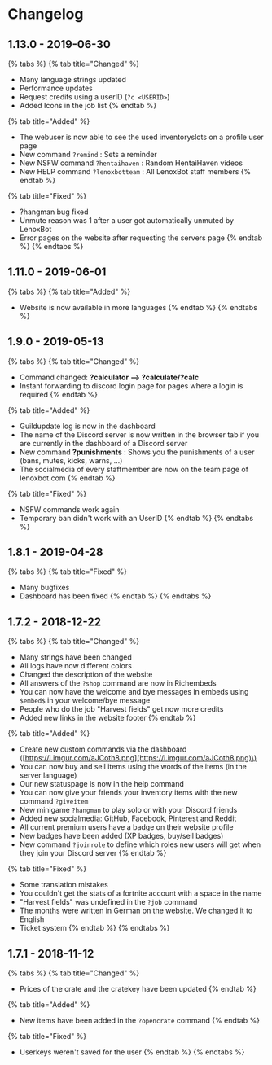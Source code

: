 # Changelog

## 1.13.0 - 2019-06-30

{% tabs %}
{% tab title="Changed" %}
* Many language strings updated
* Performance updates
* Request credits using a userID \(`?c <USERID>`\)
* Added Icons in the job list
{% endtab %}

{% tab title="Added" %}
* The webuser is now able to see the used inventoryslots on a profile user page
* New command `?remind` : Sets a reminder
* New NSFW command `?hentaihaven` : Random HentaiHaven videos
* New HELP command `?lenoxbotteam` : All LenoxBot staff members
{% endtab %}

{% tab title="Fixed" %}
* ?hangman bug fixed
* Unmute reason was 1 after a user got automatically unmuted by LenoxBot
* Error pages on the website after requesting the servers page
{% endtab %}
{% endtabs %}

## 1.11.0 - 2019-06-01

{% tabs %}
{% tab title="Added" %}
* Website is now available in more languages
{% endtab %}
{% endtabs %}

## 1.9.0 - 2019-05-13

{% tabs %}
{% tab title="Changed" %}
* Command changed: **?calculator --&gt; ?calculate/?calc**
* Instant forwarding to discord login page for pages where a login is required
{% endtab %}

{% tab title="Added" %}
* Guildupdate log is now in the dashboard
* The name of the Discord server is now written in the browser tab if you are currently in the dashboard of a Discord server
* New command **?punishments** : Shows you the punishments of a user \(bans, mutes, kicks, warns, ...\)
* The socialmedia of every staffmember are now on the team page of lenoxbot.com
{% endtab %}

{% tab title="Fixed" %}
* NSFW commands work again
* Temporary ban didn't work with an UserID
{% endtab %}
{% endtabs %}

## 1.8.1 - 2019-04-28

{% tabs %}
{% tab title="Fixed" %}
* Many bugfixes
* Dashboard has been fixed
{% endtab %}
{% endtabs %}

## 1.7.2 - 2018-12-22

{% tabs %}
{% tab title="Changed" %}
* Many strings have been changed
* All logs have now different colors
* Changed the description of the website
* All answers of the `?shop` command are now in Richembeds
* You can now have the welcome and bye messages in embeds using `$embed$` in your welcome/bye message
* People who do the job "Harvest fields" get now more credits
* Added new links in the website footer
{% endtab %}

{% tab title="Added" %}
* Create new custom commands via the dashboard \([https://i.imgur.com/aJCoth8.png](https://i.imgur.com/aJCoth8.png)\)
* You can now buy and sell items using the words of the items \(in the server language\)
* Our new statuspage is now in the help command
* You can now give your friends your inventory items with the new command `?giveitem`
* New minigame `?hangman` to play solo or with your Discord friends
* Added new socialmedia: GitHub, Facebook, Pinterest and Reddit
* All current premium users have a badge on their website profile
* New badges have been added \(XP badges, buy/sell badges\)
* New command `?joinrole` to define which roles new users will get when they join your Discord server
{% endtab %}

{% tab title="Fixed" %}
* Some translation mistakes
* You couldn't get the stats of a fortnite account with a space in the name
* "Harvest fields" was undefined in the `?job` command
* The months were written in German on the website. We changed it to English
* Ticket system
{% endtab %}
{% endtabs %}

## 1.7.1 - 2018-11-12

{% tabs %}
{% tab title="Changed" %}
* Prices of the crate and the cratekey have been updated
{% endtab %}

{% tab title="Added" %}
* New items have been added in the `?opencrate` command
{% endtab %}

{% tab title="Fixed" %}
* Userkeys weren't saved for the user
{% endtab %}
{% endtabs %}

